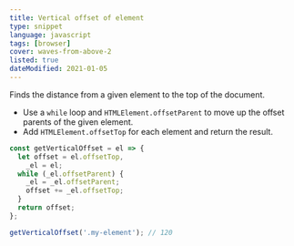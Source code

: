 ```yaml
---
title: Vertical offset of element
type: snippet
language: javascript
tags: [browser]
cover: waves-from-above-2
listed: true
dateModified: 2021-01-05
---
```


Finds the distance from a given element to the top of the document.

- Use a `while` loop and `HTMLElement.offsetParent` to move up the offset parents of the given element.
- Add `HTMLElement.offsetTop` for each element and return the result.

```js
const getVerticalOffset = el => {
  let offset = el.offsetTop,
    _el = el;
  while (_el.offsetParent) {
    _el = _el.offsetParent;
    offset += _el.offsetTop;
  }
  return offset;
};

getVerticalOffset('.my-element'); // 120
```

